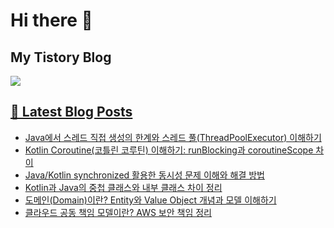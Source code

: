 # Hi there 👋

## My Tistory Blog

<p>
    <a href="https://kylo8.tistory.com"><img src="https://img.shields.io/badge/Tistory-000000?style=flat-square&logo=Tistory&logoColor=white"/>
</p>

## 📕 Latest Blog Posts

<ul><li><a href='https://kylo8.tistory.com/entry/Java%EC%97%90%EC%84%9C-%EC%8A%A4%EB%A0%88%EB%93%9C-%EC%A7%81%EC%A0%91-%EC%83%9D%EC%84%B1%EC%9D%98-%ED%95%9C%EA%B3%84%EC%99%80-%EC%8A%A4%EB%A0%88%EB%93%9C-%ED%92%80ThreadPoolExecutor-%EC%9D%B4%ED%95%B4%ED%95%98%EA%B8%B0' target='_blank'>Java에서 스레드 직접 생성의 한계와 스레드 풀(ThreadPoolExecutor) 이해하기</a></li><li><a href='https://kylo8.tistory.com/entry/Kotlin-Coroutine%EC%BD%94%ED%8B%80%EB%A6%B0-%EC%BD%94%EB%A3%A8%ED%8B%B4-%EC%9D%B4%ED%95%B4%ED%95%98%EA%B8%B0-runBlocking%EA%B3%BC-coroutineScope-%EC%B0%A8%EC%9D%B4' target='_blank'>Kotlin Coroutine(코틀린 코루틴) 이해하기: runBlocking과 coroutineScope 차이</a></li><li><a href='https://kylo8.tistory.com/entry/JavaKotlin-synchronized-%ED%99%9C%EC%9A%A9%ED%95%9C-%EB%8F%99%EC%8B%9C%EC%84%B1-%EB%AC%B8%EC%A0%9C-%EC%9D%B4%ED%95%B4%EC%99%80-%ED%95%B4%EA%B2%B0-%EB%B0%A9%EB%B2%95' target='_blank'>Java/Kotlin synchronized 활용한 동시성 문제 이해와 해결 방법</a></li><li><a href='https://kylo8.tistory.com/entry/Kotlin%EA%B3%BC-Java%EC%9D%98-%EC%A4%91%EC%B2%A9-%ED%81%B4%EB%9E%98%EC%8A%A4%EC%99%80-%EB%82%B4%EB%B6%80-%ED%81%B4%EB%9E%98%EC%8A%A4-%EC%B0%A8%EC%9D%B4-%EC%A0%95%EB%A6%AC' target='_blank'>Kotlin과 Java의 중첩 클래스와 내부 클래스 차이 정리</a></li><li><a href='https://kylo8.tistory.com/entry/%EB%8F%84%EB%A9%94%EC%9D%B8Domain%EC%9D%B4%EB%9E%80-Entity%EC%99%80-Value-Object-%EA%B0%9C%EB%85%90%EA%B3%BC-%EB%AA%A8%EB%8D%B8-%EC%9D%B4%ED%95%B4%ED%95%98%EA%B8%B0' target='_blank'>도메인(Domain)이란? Entity와 Value Object 개념과 모델 이해하기</a></li><li><a href='https://kylo8.tistory.com/entry/%ED%81%B4%EB%9D%BC%EC%9A%B0%EB%93%9C-%EA%B3%B5%EB%8F%99-%EC%B1%85%EC%9E%84-%EB%AA%A8%EB%8D%B8%EC%9D%B4%EB%9E%80-AWS-%EB%B3%B4%EC%95%88-%EC%B1%85%EC%9E%84-%EC%A0%95%EB%A6%AC' target='_blank'>클라우드 공동 책임 모델이란? AWS 보안 책임 정리</a></li></ul>